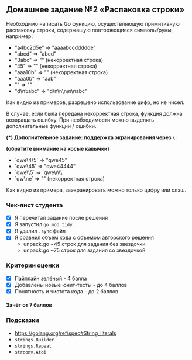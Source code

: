 ## Домашнее задание №2 «Распаковка строки»

Необходимо написать Go функцию, осуществляющую примитивную распаковку строки,
содержащую повторяющиеся символы/руны, например:
* "a4bc2d5e" => "aaaabccddddde"
* "abcd" => "abcd"
* "3abc" => "" (некорректная строка)
* "45" => "" (некорректная строка)
* "aaa10b" => "" (некорректная строка)
* "aaa0b" => "aab"
* "" => ""
* "d\n5abc" => "d\n\n\n\n\nabc"

Как видно из примеров, разрешено использование цифр, но не чисел.

В случае, если была передана некорректная строка, функция должна возвращать ошибку.
При необходимости можно выделять дополнительные функции / ошибки.

**(*) Дополнительное задание: поддержка экранирования через `\`:**

**(обратите внимание на косые кавычки)**
* \`qwe\4\5\` => "qwe45"
* \`qwe\45\` => "qwe44444"
* \`qwe\\\5\` => \`qwe\\\\\\\\\\`
* \`qw\ne\`  => "" (некорректная строка)

Как видно из примера, заэкранировать можно только цифру или слэш.

### Чек-лист студента
- [x] Я перечитал задание после решения
- [x] Я запустил `go mod tidy`.
- [x] Я удалил `.sync` файл
- [x] Я сравнил объем кода с объемом авторского решения
    - unpack.go ~45 строк для задания без звездочки
    - unpack.go ~75 строк для задания со звездочкой

### Критерии оценки
- [x] Пайплайн зелёный - 4 балла
- [x] Добавлены новые юнит-тесты - до 4 баллов
- [x] Понятность и чистота кода - до 2 баллов

#### Зачёт от 7 баллов

### Подсказки
- https://golang.org/ref/spec#String_literals
- `strings.Builder`
- `strings.Repeat`
- `strconv.Atoi`
